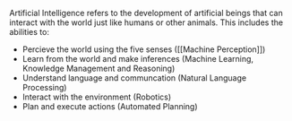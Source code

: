 
Artificial Intelligence refers to the development of artificial beings that can interact with the world just like humans or other animals. This includes the abilities to:

- Percieve the world using the five senses ([[Machine Perception]])
- Learn from the world and make inferences (Machine Learning, Knowledge Management and Reasoning)
- Understand language and communcation (Natural Language Processing)
- Interact with the environment (Robotics)
- Plan and execute actions (Automated Planning)